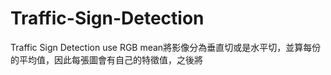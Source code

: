 # Traffic-Sign-Detection
Traffic Sign Detection use RGB mean將影像分為垂直切或是水平切，並算每份的平均值，因此每張圖會有自己的特徵值，之後將
